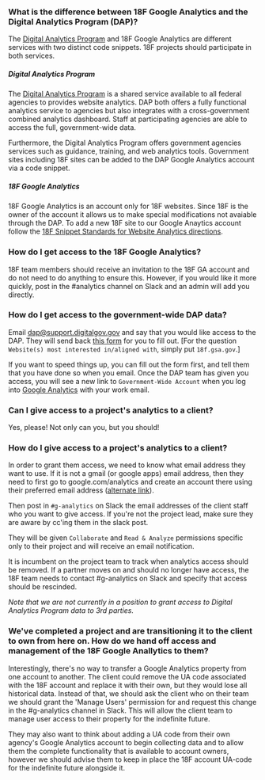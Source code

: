 ### What is the difference between 18F Google Analytics and the Digital Analytics Program (DAP)?

The [Digital Analytics Program](http://www.digitalgov.gov/services/dap/) and 18F Google Analytics are different services with two distinct code snippets. 18F projects should participate in both services.

##### Digital Analytics Program
The [Digital Analytics Program](http://www.digitalgov.gov/services/dap/) is a shared service available to all federal agencies to provides website analytics. DAP both offers a fully functional analytics service to agencies but also integrates with a cross-government combined analytics dashboard.  Staff at participating agencies are able to access the full, government-wide data.

Furthermore, the Digital Analytics Program offers government agencies services such as guidance, training, and web analytics tools.  Government sites including 18F sites can be added to the DAP Google Analytics account via a code snippet.

##### 18F Google Analytics
18F Google Analytics is an account only for 18F websites. Since 18F is the owner of the account it allows us to make special modifications not avaiable through the DAP. To add a new 18F site to our Google Anaytics account follow the [18F Snippet Standards for Website Analytics directions](https://github.com/18F/analytics-standards#18f-snippet-standards-for-website-analytics).


### How do I get access to the 18F Google Analytics?  

18F team members should receive an invitation to the 18F GA account and do not need to do anything to ensure this.  However, if you would like it more quickly, post in the #analytics channel on Slack and an admin will add you directly.  

### How do I get access to the government-wide DAP data?  

Email [dap@support.digitalgov.gov](mailto:dap@support.digitalgov.gov) and say that you would like access to the DAP.  They will send back [this form](https://docs.google.com/forms/d/1BVcvBge74kaWpSkIaQ1x1sfAE3aa0YMnVe3kXuD8z9k/viewform) for you to fill out. [For the question `Website(s) most interested in/aligned with`, simply put `18f.gsa.gov`.]  

If you want to speed things up, you can fill out the form first, and tell them that you have done so when you email.  Once the DAP team has given you access, you will see a new link to `Government-Wide Account` when you log into [Google Analytics](https://www.google.com/analytics) with your work email.  

### Can I give access to a project's analytics to a client?

Yes, please!  Not only can you, but you should!

### How do I give access to a project's analytics to a client?

 In order to grant them access, we need to know what email address they want to use. If it is not a gmail (or google apps) email address, then they need to first go to google.com/analytics and create an account there using their preferred email address ([alternate link](https://accounts.google.com/SignUpWithoutGmail)).

Then post in `#g-analytics` on Slack the email addresses of the client staff who you want to give access.  If you're not the project lead, make sure they are aware by cc'ing them in the slack post.

They will be given `Collaborate` and `Read & Analyze` permissions specific only to their project and will receive an email notification.

It is incumbent on the project team to track when analytics access should be removed. If a partner moves on and should no longer have access, the 18F team needs to contact #g-analytics on Slack and specify that access should be rescinded.

_Note that we are not currently in a position to grant access to Digital Analytics Program data to 3rd parties._


### We've completed a project and are transitioning it to the client to own from here on.  How do we hand off access and management of the 18F Google Anallytics to them?  

Interestingly, there's no way to transfer a Google Analytics property from one account to another.  The client could remove the UA code associated with the 18F account and replace it with their own, but they would lose all historical data.  Instead of that, we should ask the client who on their team we should grant the 'Manage Users' permission for and request this change in the #g-analytics channel in Slack.  This will allow the client team to manage user access to their property for the indefinite future.  

They may also want to think about adding a UA code from their own agency's Google Analytics account to begin collecting data and to allow them the complete functionality that is available to account owners, however we should advise them to keep in place the 18F account UA-code for the indefinite future alongside it.  
